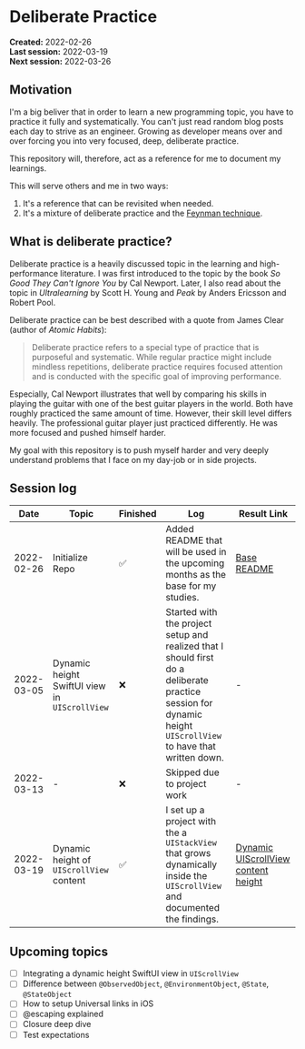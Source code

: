 # Deliberate Practice

**Created:** 2022-02-26</br>
**Last session:** 2022-03-19</br>
**Next session:** 2022-03-26

## Motivation

I'm a big beliver that in order to learn a new programming topic, you have to practice it fully and systematically. You can't just read random blog posts each day to strive as an engineer. Growing as developer means over and over forcing you into very focused, deep, deliberate practice. 

This repository will, therefore, act as a reference for me to document my learnings. 

This will serve others and me in two ways:

1. It's a reference that can be revisited when needed.
1. It's a mixture of deliberate practice and the [Feynman technique](https://medium.com/taking-note/learning-from-the-feynman-technique-5373014ad230).

## What is deliberate practice?

Deliberate practice is a heavily discussed topic in the learning and high-performance literature. I was first introduced to the topic by the book *So Good They Can't Ignore You* by Cal Newport. Later, I also read about the topic in *Ultralearning* by Scott H. Young and *Peak* by Anders Ericsson and Robert Pool.

Deliberate practice can be best described with a quote from James Clear (author of *Atomic Habits*):

> Deliberate practice refers to a special type of practice that is purposeful and systematic. While regular practice might include mindless repetitions, deliberate practice requires focused attention and is conducted with the specific goal of improving performance.

Especially, Cal Newport illustrates that well by comparing his skills in playing the guitar with one of the best guitar players in the world. Both have roughly practiced the same amount of time. However, their skill level differs heavily. The professional guitar player just practiced differently. He was more focused and pushed himself harder.

My goal with this repository is to push myself harder and very deeply understand problems that I face on my day-job or in side projects.

## Session log

| Date | Topic | Finished | Log | Result Link |
| ----------- | ----------- | ----------- | ----------- | ----------- |
| 2022-02-26 | Initialize Repo | ✅ | Added README that will be used in the upcoming months as the base for my studies. | [Base README](https://github.com/Brudus/deliberate_practice) |
| 2022-03-05 | Dynamic height SwiftUI view in `UIScrollView` | ❌ | Started with the project setup and realized that I should first do a deliberate practice session for dynamic height `UIScrollView` to have that written down. | - |
| 2022-03-13 | - | ❌ | Skipped due to project work | - |
| 2022-03-19 | Dynamic height of `UIScrollView` content | ✅ | I set up a project with the a `UIStackView` that grows dynamically inside the `UIScrollView` and documented the findings. | [Dynamic UIScrollView content height](https://github.com/Brudus/deliberate_practice/blob/main/UIKit/DynamicUIScrollView/DynamicUIScrollView.md) |

## Upcoming topics

- [ ] Integrating a dynamic height SwiftUI view in `UIScrollView`
- [ ] Difference between `@ObservedObject`, `@EnvironmentObject`, `@State`, `@StateObject`
- [ ] How to setup Universal links in iOS
- [ ] @escaping explained
- [ ] Closure deep dive
- [ ] Test expectations